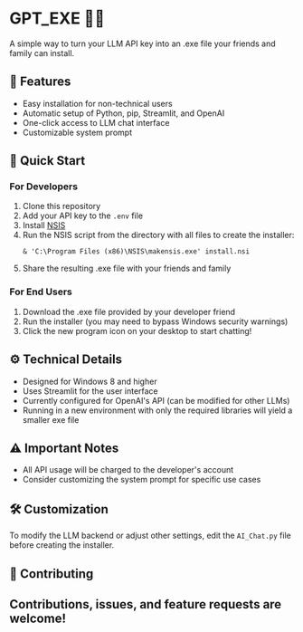 # GPT_EXE 🤖💬

A simple way to turn your LLM API key into an .exe file your friends and family can install.

## 🌟 Features

- Easy installation for non-technical users
- Automatic setup of Python, pip, Streamlit, and OpenAI
- One-click access to LLM chat interface
- Customizable system prompt

## 🚀 Quick Start

### For Developers

1. Clone this repository
2. Add your API key to the `.env` file
3. Install [NSIS](https://nsis.sourceforge.io/Download)
4. Run the NSIS script from the directory with all files to create the installer:
   ```
   & 'C:\Program Files (x86)\NSIS\makensis.exe' install.nsi
   ```
5. Share the resulting .exe file with your friends and family

### For End Users

1. Download the .exe file provided by your developer friend
2. Run the installer (you may need to bypass Windows security warnings)
3. Click the new program icon on your desktop to start chatting!

## ⚙️ Technical Details

- Designed for Windows 8 and higher
- Uses Streamlit for the user interface
- Currently configured for OpenAI's API (can be modified for other LLMs)
- Running in a new environment with only the required libraries will yield a smaller exe file

## ⚠️ Important Notes

- All API usage will be charged to the developer's account
- Consider customizing the system prompt for specific use cases

## 🛠️ Customization

To modify the LLM backend or adjust other settings, edit the `AI_Chat.py` file before creating the installer.

## 🤝 Contributing

Contributions, issues, and feature requests are welcome!
---
